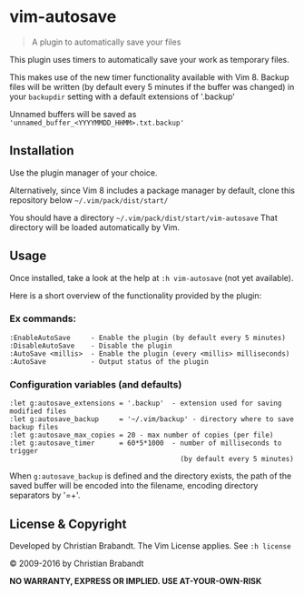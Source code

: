 vim-autosave
============
> A plugin to automatically save your files

This plugin uses timers to automatically save your work as temporary files.

This makes use of the new timer functionality available with Vim 8.
Backup files will be written (by default every 5 minutes if the buffer was changed)
in your `backupdir` setting with a default extensions of '.backup' 

Unnamed buffers will be saved as `'unnamed_buffer_<YYYYMMDD_HHMM>.txt.backup'`

Installation
---

Use the plugin manager of your choice.

Alternatively, since Vim 8 includes a package manager by default, clone this repository below
`~/.vim/pack/dist/start/`

You should have a directory `~/.vim/pack/dist/start/vim-autosave`
That directory will be loaded automatically by Vim.

Usage
---
Once installed, take a look at the help at `:h vim-autosave` (not yet available).

Here is a short overview of the functionality provided by the plugin:
### Ex commands:

    :EnableAutoSave     - Enable the plugin (by default every 5 minutes)
    :DisableAutoSave    - Disable the plugin
    :AutoSave <millis>  - Enable the plugin (every <millis> milliseconds)
    :AutoSave           - Output status of the plugin

### Configuration variables (and defaults)

    :let g:autosave_extensions = '.backup'  - extension used for saving modified files
    :let g:autosave_backup     = '~/.vim/backup' - directory where to save backup files
    :let g:autosave_max_copies = 20 - max number of copies (per file)
    :let g:autosave_timer      = 60*5*1000  - number of milliseconds to trigger
                                              (by default every 5 minutes)

When `g:autosave_backup` is defined and the directory exists, the path of the
saved buffer will be encoded into the filename, encoding directory separators by '=+'.

License & Copyright
-------

Developed by Christian Brabandt. 
The Vim License applies. See `:h license`

© 2009-2016 by Christian Brabandt

__NO WARRANTY, EXPRESS OR IMPLIED.  USE AT-YOUR-OWN-RISK__
